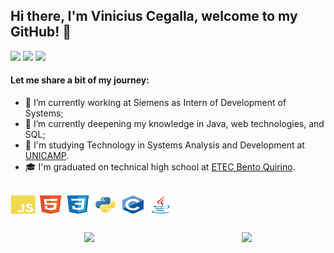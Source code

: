 <h2>Hi there, I'm Vinicius Cegalla, welcome to my GitHub! 👋</h2>

<div> 
  <a href = "mailto:vincius.cegalla@gmail.com"><img src="https://img.shields.io/badge/Gmail-D14836?style=for-the-badge&logo=gmail&logoColor=white" target="_blank"></a>
  <a href = "https://github.com/vdcegalla"><img src="https://img.shields.io/badge/GitHub-100000?style=for-the-badge&logo=github&logoColor=white" target="_blank"></a>
  <a href="https://www.linkedin.com/in/vinicius-cegalla/" target="_blank"><img src="https://img.shields.io/badge/-LinkedIn-%230077B5?style=for-the-badge&logo=linkedin&logoColor=white" target="_blank"></a> 
</div>

#### Let me share a bit of my journey:
- 💼 I’m currently working at Siemens as Intern of Development of Systems;
- 🌱 I’m currently deepening my knowledge in Java, web technologies, and SQL;
- 🌱 I'm studying Technology in Systems Analysis and Development at [UNICAMP](https://unicamp.br).
- 🎓 I'm graduated on technical high school at [ETEC Bento Quirino](https://etecbentoquirino.com.br/new/).

<div style="display: inline_block"><br>
  <img align="center" alt="Js" height="30" width="40" src="https://raw.githubusercontent.com/devicons/devicon/master/icons/javascript/javascript-plain.svg">
  <img align="center" alt="HTML" height="30" width="40" src="https://raw.githubusercontent.com/devicons/devicon/master/icons/html5/html5-original.svg">
  <img align="center" alt="CSS" height="30" width="40" src="https://raw.githubusercontent.com/devicons/devicon/master/icons/css3/css3-original.svg">
  <img align="center" alt="Python" height="30" width="40" src="https://raw.githubusercontent.com/devicons/devicon/master/icons/python/python-original.svg">
  <img align="center" alt="C" height="30" width="40" src="https://raw.githubusercontent.com/devicons/devicon/master/icons/c/c-original.svg">
  <img align="center" alt="Java" height="30" width="40" src="https://raw.githubusercontent.com/devicons/devicon/master/icons/java/java-original.svg">
</div>


##

<div style="display: flex; justify-content: space-around;">
  <img height="180em" src="https://github-readme-stats.vercel.app/api?username=vdcegalla&show_icons=true&theme=radical&rank_icon=github" />
  <img height="180em" src="https://github-readme-stats.vercel.app/api/top-langs/?username=vdcegalla&layout=donut&theme=radical" />
</div>
